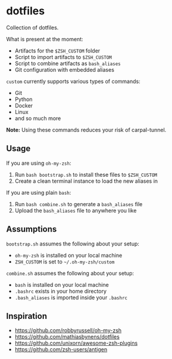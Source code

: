 # dotfiles

Collection of dotfiles.

What is present at the moment:

- Artifacts for the `$ZSH_CUSTOM` folder
- Script to import artifacts to `$ZSH_CUSTOM`
- Script to combine artifacts as `bash_aliases`
- Git configuration with embedded aliases

`custom` currently supports various types of commands:

- Git
- Python
- Docker
- Linux
- and so much more

**Note:** Using these commands reduces your risk of carpal-tunnel.

## Usage

If you are using `oh-my-zsh`:

1. Run `bash bootstrap.sh` to install these files to `$ZSH_CUSTOM`
2. Create a clean terminal instance to load the new aliases in

If you are using plain `bash`:

1. Run `bash combine.sh` to generate a `bash_aliases` file
2. Upload the `bash_aliases` file to anywhere you like

## Assumptions

`bootstrap.sh` assumes the following about your setup:

- `oh-my-zsh` is installed on your local machine
- `ZSH_CUSTOM` is set to `~/.oh-my-zsh/custom`

`combine.sh` assumes the following about your setup:

- `bash` is installed on your local machine
- `.bashrc` exists in your home directory
- `.bash_aliases` is imported inside your `.bashrc`

## Inspiration

- https://github.com/robbyrussell/oh-my-zsh
- https://github.com/mathiasbynens/dotfiles
- https://github.com/unixorn/awesome-zsh-plugins
- https://github.com/zsh-users/antigen
